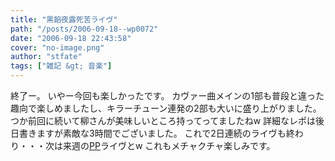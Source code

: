 ```yaml
---
title: "黒餡夜露死苦ライヴ"
path: "/posts/2006-09-18--wp0072"
date: "2006-09-18 22:43:58"
cover: "no-image.png"
author: "stfate"
tags: ["雑記 &gt; 音楽"]
---
```


終了ー。
いやー今回も楽しかったです。
カヴァー曲メインの1部も普段と違った趣向で楽しめましたし、キラーチューン連発の2部も大いに盛り上がりました。
つか前回に続いて柳さんが美味しいところ持ってってましたねw
詳細なレポは後日書きますが素敵な3時間でございました。
これで2日連続のライヴも終わり・・・次は来週の<a href="http://www.gungnir.co.jp/innocentgrey/products/pro_pianissimo/pp_index_info.html" target="_blank">PP</a>ライヴとw
これもメチャクチャ楽しみです。
